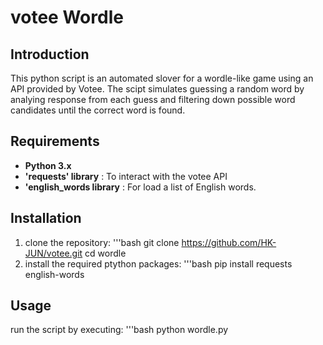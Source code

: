 # votee Wordle
## Introduction

This python script is an automated slover for a wordle-like game using an API provided by Votee.
The scipt simulates guessing a random word by analying response from each guess and filtering down possible word candidates until the correct word is found.

## Requirements
- **Python 3.x**
- **'requests' library** : To interact with the votee API
- **'english_words library** : For load a list of English words.

## Installation
1. clone the repository:
    '''bash
    git clone https://github.com/HK-JUN/votee.git
    cd wordle
2. install the required ptython packages:
    '''bash
    pip install requests english-words

## Usage
run the script by executing:
    '''bash
    python wordle.py
    
